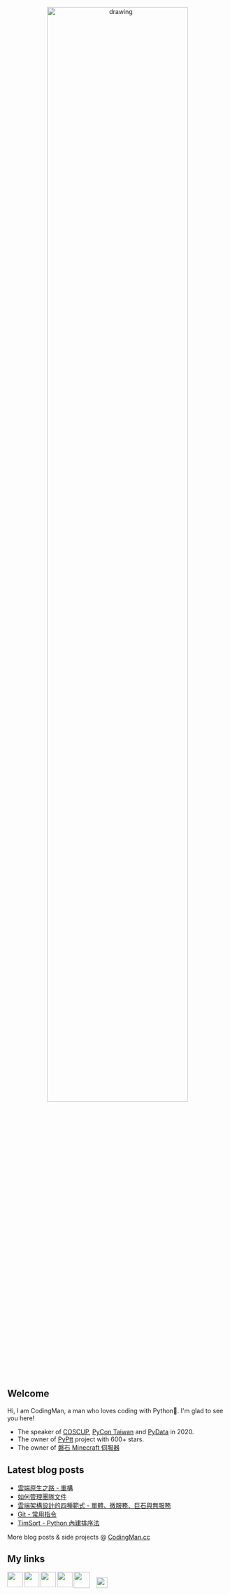 <p align="center">
<!-- <img src="https://i.imgur.com/OMrWe1l.gif" alt="drawing" width="360"/> -->
<img src="https://imgur.com/HZU5mST.png" alt="drawing" width="80%"/>

</p>

## Welcome
Hi, I am CodingMan, a man who loves coding with Python🐍. I'm glad to see you here!
* The speaker of [COSCUP](https://coscup.org/2020/zh-TW/agenda/CFNNFA), [PyCon Taiwan](https://tw.pycon.org/2020/zh-hant/conference/talk/1124347947245371715/) and [PyData](https://pydata.org/taipei2020/program/talk-2/) in 2020.
* The owner of [PyPtt](https://pyptt.cc) project with 600+ stars.
* The owner of <a href="https://rock-mc.com/">磐石 Minecraft 伺服器</a>

## Latest blog posts
<!-- BLOG-POST-LIST:START -->
- [雲端原生之路 - 重構](https://codingman.cc/cloud-native-refactor-application)
- [如何管理團隊文件](https://codingman.cc/how-to-manage-team-files)
- [雲端架構設計的四種範式 - 單體、微服務、巨石與無服務](https://codingman.cc/cloud-architecture-design-paradigms-microservices-monolith-giant-stone-serverless)
- [Git - 常用指令](https://codingman.cc/git-common-commands)
- [TimSort - Python 內建排序法](https://codingman.cc/timsort-python-built-in-sorting-algorithm)
<!-- BLOG-POST-LIST:END -->

More blog posts & side projects @ [CodingMan.cc](https://codingman.cc)  

## My links

<a href="https://codingman.cc"><img align="left" width="35px" src="https://i.imgur.com/kQaxXqy.jpg"></a>
<a href="https://twitter.com/PttCodingMan"><img align="left" width="35px" src="https://cdn.jsdelivr.net/npm/simple-icons@6.6.0/icons/twitter.svg"></a>
<a href="mailto:pttcodingman@gmail.com"><img align="left" width="35px" src="https://cdn.jsdelivr.net/npm/simple-icons@6.6.0/icons/gmail.svg"></a>
<a href="https://t.me/PttCodingMan"><img align="left" width="35px" src="https://cdn.jsdelivr.net/npm/simple-icons@6.6.0/icons/telegram.svg"></a>
<a href="https://github.com/pttCodingMan.gpg"><img width="25px" style="display:inline; margin:12px" src="https://codingman.cc/images/gpg.png"></a>
<a href="https://online-go.com/user/view/743363"><img align="left" width="37px" src="https://imgur.com/YgItTPw.png"></a>

